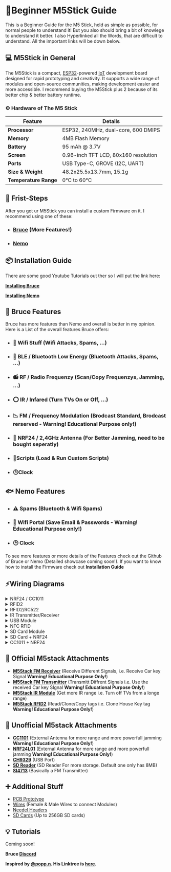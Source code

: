 # :page_facing_up:Beginner M5Stick Guide
This is a Beginner Guide for the M5 Stick, held as simple as possible, for normal people to understand it! But you also should bring a bit of knowlege to understand it better. I also Hyperlinked all the Words, that are difficult to understand. All the important links will be down below.


## 💻 M5Stick in General 
The M5Stick is a compact, [ESP32](https://de.wikipedia.org/wiki/ESP32)-powered [IoT](https://www.techtarget.com/iotagenda/definition/Internet-of-Things-IoT) development board designed for rapid prototyping and creativity. It supports a wide range of modules and open-source communities, making development easier and more accessible. I recommend buying the M5Stick plus 2 because of its better chip & better battery runtime.

### ⚙️ Hardware of The M5 Stick

| **Feature**            | **Details**                             |
|------------------------|-----------------------------------------|
| **Processor**           | ESP32, 240MHz, dual-core, 600 DMIPS    |
| **Memory**              | 4MB Flash Memory                       |
| **Battery**             | 95 mAh @ 3.7V                          |
| **Screen**              | 0.96-inch TFT LCD, 80x160 resolution   |
| **Ports**               | USB Type-C, GROVE (I2C, UART)          |
| **Size & Weight**       | 48.2x25.5x13.7mm, 15.1g                |
| **Temperature Range**   | 0°C to 60°C                            |
  


## 👣 Frist-Steps
After you got ur M5Stick you can install a custom Firmware on it.
I recommend using one of these:

+ ### [Bruce](https://github.com/pr3y/Bruce) (More Features!)
+ ### [Nemo](https://github.com/n0xa/m5stick-nemo)

## 📦 Installation Guide
There are some good Youtube Tutorials out ther so I will put the link here:

**[Installing Bruce](https://www.youtube.com/watch?v=_ncMwOkbCjQ)**

**[Installing Nemo](https://www.youtube.com/watch?v=0cL40hzTiwU)**


## 🦈 Bruce Features
Bruce has more features than Nemo and overall is better in my opinion. Here is a List of the overall features Bruce offers:

- ### 🛜 Wifi Stuff                    (Wifi Attacks, Spams, ...)
- ### 🔵 BLE / Bluetooth Low Energy    (Bluetooth Attacks, Spams, ...)
- ### 📻 RF / Radio Frequenzy          (Scan/Copy Frequenzys, Jamming, ...)
- ### ⭕ IR / Infared                  (Turn TVs On or Off, ...)
- ### 📉 FM / Frequency Modulation     (Brodcast Standard, Brodcast rerserved - Warning! Educational Purpose only!)
- ### 📡 NRF24 / 2,4GHz Antenna        (For Better Jamming, need to be bought seperatly)
- ### 📃Scripts                        (Load & Run Custom Scripts)
- ### 🕒Clock

## 🐟 Nemo Features

- ### ⚠️ Spams       (Bluetooth & Wifi Spams)
- ### 🛜 Wifi Portal (Save Email & Passwords - **Warning! Educational Purpose only!**)
- ### 🕒 Clock

To see more features or more details of the Features check out the Github of Bruce or Nemo (Detailed showcase coming soon!). If you want to know how to install the Firmware check out **Installation Guide**

## ⚡Wiring Diagrams

<details>
   <summary>NRF24 / CC1011</summary>
  
  ![image](https://github.com/user-attachments/assets/8791d802-6040-4425-8f46-effc2582b12d)
  
</details>

<details>
   <summary>RFID2</summary>
  
  ![image](https://github.com/user-attachments/assets/e6a85b02-9222-4bfe-89ac-5cd9106d60b3)
  
</details>

<details>
   <summary>RFID2/RC522</summary>
  
![image](https://github.com/user-attachments/assets/67ab8513-52a0-4edd-b15a-4e66e56ed747)

</details>

<details>
   <summary>IR Transmitter/Receiver </summary>
  
![image](https://github.com/user-attachments/assets/3dcb0aa6-c31f-4b21-a12d-bc83f498404a)

![image](https://github.com/user-attachments/assets/ff334803-4460-4edf-aa63-6312cde1ad4e)

</details>

<details>
   <summary>USB Module</summary>
  
![image](https://github.com/user-attachments/assets/30d13722-601f-4de0-93f8-3b7d2bb8c018)

</details>

<details>
   <summary>NFC RFID</summary>
  
![image](https://github.com/user-attachments/assets/d6984f14-2ee3-4878-8190-e142147f308b)

</details>

<details>
   <summary>SD Card Module</summary>
  
![image](https://github.com/user-attachments/assets/5aad954d-b8e1-41d2-b9b6-493b8e5075a2)

</details>

<details>
   <summary>SD Card + NRF24</summary>
  
![image](https://github.com/user-attachments/assets/73f623a1-03a9-4070-903b-9bdaad3af783)

</details>

<details>
   <summary>CC1011 + NRF24</summary>
  
![image](https://github.com/user-attachments/assets/25578c5d-4219-4071-953f-e9d0750057c2)

</details>


## 🔧 Official M5stack Attachments

- [**M5Stack FM Receiver**](https://www.aliexpress.us/item/3256803111064973.html?aff_fcid=b9d7840bfc0c450897368406859f5cdc-1734271698334-04109-_DdvzW8h&tt=CPS_NORMAL&aff_fsk=_DdvzW8h&aff_platform=shareComponent-detail&sk=_DdvzW8h&aff_trace_key=b9d7840bfc0c450897368406859f5cdc-1734271698334-04109-_DdvzW8h&terminal_id=ec4331db37424feaa5a63d422bee1666&afSmartRedirect=y&gatewayAdapt=glo2usa4itemAdapt) (Receive Different Signals, i.e. Receive Car key Signal **Warning! Educational Purpose Only!**)
- [**M5Stack FM Transmitter**](https://www.aliexpress.us/item/3256803111130499.html?aff_fcid=6d604ea874f84735b5fe73f6e36d8d01-1734271704602-02749-_DlhHGw5&tt=CPS_NORMAL&aff_fsk=_DlhHGw5&aff_platform=shareComponent-detail&sk=_DlhHGw5&aff_trace_key=6d604ea874f84735b5fe73f6e36d8d01-1734271704602-02749-_DlhHGw5&terminal_id=ec4331db37424feaa5a63d422bee1666&afSmartRedirect=y&gatewayAdapt=glo2usa4itemAdapt) (Transmitt Diffrent Signals i.e. Use the received Car key SIgnal **Warning! Educational Purpose Only!**)
- [**M5Stack IR Module**](https://www.aliexpress.us/item/3256806277070733.html?aff_fcid=2ee3c6959d494fbb93e9abc8c99fb79e-1734271705699-05822-_DFhWFNB&tt=CPS_NORMAL&aff_fsk=_DFhWFNB&aff_platform=shareComponent-detail&sk=_DFhWFNB&aff_trace_key=2ee3c6959d494fbb93e9abc8c99fb79e-1734271705699-05822-_DFhWFNB&terminal_id=ec4331db37424feaa5a63d422bee1666&afSmartRedirect=y&gatewayAdapt=glo2usa4itemAdapt) (Get more IR range i.e. Turn off TVs from a longe range)
- [**M5Stack RFID2**](https://www.aliexpress.us/item/3256803294601566.html?aff_fcid=e127d93cab124003939204a0b992be18-1734271706832-05764-_DEGMyCv&tt=CPS_NORMAL&aff_fsk=_DEGMyCv&aff_platform=shareComponent-detail&sk=_DEGMyCv&aff_trace_key=e127d93cab124003939204a0b992be18-1734271706832-05764-_DEGMyCv&terminal_id=ec4331db37424feaa5a63d422bee1666&afSmartRedirect=y&gatewayAdapt=glo2usa4itemAdapt) (Read/Clone/Copy tags i.e. Clone House Key tag **Warning! Educational Purpose Only!**)

## 🔧 Unofficial M5stack Attachments

- [**CC1101**](https://de.aliexpress.com/item/1005004333776584.html?businessType=ProductDetail&srcSns=sns_Copy&spreadType=socialShare&bizType=ProductDetail&social_params=60906761349&aff_fcid=c972a1490b2b4101ae7fffbfd0fe7897-1734271394437-05997-_EzBvF1e&tt=CPS_NORMAL&aff_fsk=_EzBvF1e&aff_platform=shareComponent-detail&sk=_EzBvF1e&aff_trace_key=c972a1490b2b4101ae7fffbfd0fe7897-1734271394437-05997-_EzBvF1e&shareId=60906761349&businessType=ProductDetail&platform=AE&terminal_id=ec4331db37424feaa5a63d422bee1666&gatewayAdapt=glo2deu) (External Antenna for more range and more powerfull jamming **Warning! Educational Purpose Only!**)
- [**NRF24L01**](https://de.aliexpress.com/item/1005006179466246.html?businessType=ProductDetail&srcSns=sns_Copy&spreadType=socialShare&bizType=ProductDetail&social_params=60906809295&aff_fcid=9b35110bf51a4f8e9a2b12b9ab9df5cf-1734271398149-04082-_EIjrOjA&tt=CPS_NORMAL&aff_fsk=_EIjrOjA&aff_platform=shareComponent-detail&sk=_EIjrOjA&aff_trace_key=9b35110bf51a4f8e9a2b12b9ab9df5cf-1734271398149-04082-_EIjrOjA&shareId=60906809295&businessType=ProductDetail&platform=AE&terminal_id=ec4331db37424feaa5a63d422bee1666&gatewayAdapt=glo2deu) (External Antenna for more range and more powerfull jamming **Warning! Educational Purpose Only!**)
- [**CH9329**](https://de.aliexpress.com/item/1005007511100935.html?businessType=ProductDetail&srcSns=sns_Copy&spreadType=socialShare&bizType=ProductDetail&social_params=60901460840&aff_fcid=62e5a8673bb347aeb4160e058404ccda-1734271399162-04234-_EvYgKtS&tt=CPS_NORMAL&aff_fsk=_EvYgKtS&aff_platform=shareComponent-detail&sk=_EvYgKtS&aff_trace_key=62e5a8673bb347aeb4160e058404ccda-1734271399162-04234-_EvYgKtS&shareId=60901460840&businessType=ProductDetail&platform=AE&terminal_id=ec4331db37424feaa5a63d422bee1666&gatewayAdapt=glo2deu) (USB Port)
- [**SD Reader**](https://de.aliexpress.com/item/1005006247350757.html?aff_fcid=7b0c51d1535043b1843dd3a4409325bb-1734271400283-06554-_DBKndJx&tt=CPS_NORMAL&aff_fsk=_DBKndJx&aff_platform=shareComponent-detail&sk=_DBKndJx&aff_trace_key=7b0c51d1535043b1843dd3a4409325bb-1734271400283-06554-_DBKndJx&terminal_id=ec4331db37424feaa5a63d422bee1666&afSmartRedirect=y) (SD Reader For more storage. Default one only has 8MB)
- [**SI4713**](https://www.aliexpress.us/item/3256805591067924.html?businessType=ProductDetail&srcSns=sns_Copy&spreadType=socialShare&bizType=ProductDetail&social_params=60904598631&aff_fcid=01c9dc6d50184543bbff6edc5e357202-1734271402053-01108-_EuYAdMy&tt=CPS_NORMAL&aff_fsk=_EuYAdMy&aff_platform=shareComponent-detail&sk=_EuYAdMy&aff_trace_key=01c9dc6d50184543bbff6edc5e357202-1734271402053-01108-_EuYAdMy&shareId=60904598631&businessType=ProductDetail&platform=AE&terminal_id=ec4331db37424feaa5a63d422bee1666&gatewayAdapt=glo2usa) (Basically a FM Transmitter)

## ➕ Additional Stuff

- [PCB Prototype](https://www.aliexpress.us/item/3256806052763508.html?spm=a2g0o.order_list.order_list_main.11.43ca5e5b1u4qqL&aff_fcid=04079b811578485ab8b3c19a9c1d4083-1734274480098-00809-_DFCCeE5&tt=CPS_NORMAL&aff_fsk=_DFCCeE5&aff_platform=portals-tool&sk=_DFCCeE5&aff_trace_key=04079b811578485ab8b3c19a9c1d4083-1734274480098-00809-_DFCCeE5&terminal_id=ec4331db37424feaa5a63d422bee1666&afSmartRedirect=y&gatewayAdapt=fra2usa4itemAdapt)
- [Wires](https://www.aliexpress.us/item/3256803454873245.html?businessType=ProductDetail&srcSns=sns_Copy&spreadType=socialShare&bizType=ProductDetail&social_params=60906813246&aff_fcid=ec5e4fbca32548d881858d95eac50b1b-1734274481207-03197-_Exj1feg&tt=CPS_NORMAL&aff_fsk=_Exj1feg&aff_platform=shareComponent-detail&sk=_Exj1feg&aff_trace_key=ec5e4fbca32548d881858d95eac50b1b-1734274481207-03197-_Exj1feg&shareId=60906813246&businessType=ProductDetail&platform=AE&terminal_id=ec4331db37424feaa5a63d422bee1666&gatewayAdapt=glo2usa4itemAdapt) (Female & Male Wires to connect Modules)
- [Needel Headers](https://www.aliexpress.us/item/3256806596801005.html?spm=a2g0o.order_list.order_list_main.17.43ca5e5b1u4qqL&aff_fcid=2b6b8f93342b4dde89421c5041e12dd7-1734274482745-05649-_DCfiTkV&tt=CPS_NORMAL&aff_fsk=_DCfiTkV&aff_platform=portals-tool&sk=_DCfiTkV&aff_trace_key=2b6b8f93342b4dde89421c5041e12dd7-1734274482745-05649-_DCfiTkV&terminal_id=ec4331db37424feaa5a63d422bee1666&afSmartRedirect=y&gatewayAdapt=fra2usa4itemAdapt)
- [SD Cards](https://www.aliexpress.us/item/3256805307825732.html?spm=a2g0o.order_list.order_list_main.28.43ca5e5b1u4qqL&aff_fcid=4c4c85ea16ff4d9381368135a4cf5808-1734274484158-07310-_DnS6Hkl&tt=CPS_NORMAL&aff_fsk=_DnS6Hkl&aff_platform=portals-tool&sk=_DnS6Hkl&aff_trace_key=4c4c85ea16ff4d9381368135a4cf5808-1734274484158-07310-_DnS6Hkl&terminal_id=ec4331db37424feaa5a63d422bee1666&afSmartRedirect=y&gatewayAdapt=fra2usa4itemAdapt) (Up to 256GB SD cards)

## 💡 Tutorials

Coming soon!

**Bruce [Discord](https://discord.com/invite/WJ9XF9czVT)**

**Inspired by [@popp.n](www.tiktok.com/@popp.n_). His Linktree is [here](https://linktr.ee/popp.n).**










